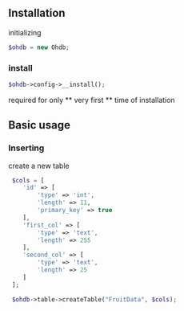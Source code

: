 ## Installation

initializing

```php
$ohdb = new Ohdb;
```

### install 
```php
$ohdb->config->__install();
```

required for only ** very first ** time of installation

## Basic usage

### Inserting 

create a new table

```php
 $cols = [
    'id' => [
        'type' => 'int',
        'length' => 11,
        'primary_key' => true
    ],
    'first_col' => [
        'type' => 'text',
        'length' => 255
    ],
    'second_col' => [
        'type' => 'text',
        'length' => 25
    ]
 ];
```

```php
 $ohdb->table->createTable("FruitData", $cols);
```